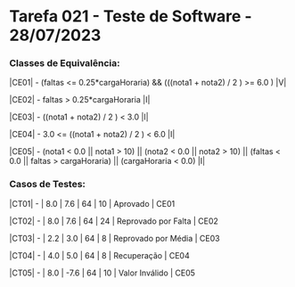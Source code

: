 # Tarefa 021 - Teste de Software - 28/07/2023

### Classes de Equivalência:

|CE01| - (faltas <= 0.25*cargaHoraria) && (((nota1 + nota2) / 2 ) >= 6.0 ) |V|

|CE02| - faltas > 0.25*cargaHoraria |I|

|CE03| - ((nota1 + nota2) / 2 ) < 3.0 |I|

|CE04| - 3.0 <= ((nota1 + nota2) / 2 ) < 6.0 |I|

|CE05| - (nota1 < 0.0 || nota1 > 10) || (nota2 < 0.0 || nota2 > 10) ||
         (faltas < 0.0 || faltas > cargaHoraria) || (cargaHoraria < 0.0) |I|

### Casos de Testes:

|CT01| - | 8.0 | 7.6 | 64 | 10 | Aprovado | CE01

|CT02| - | 8.0 | 7.6 | 64 | 24 | Reprovado por Falta | CE02

|CT03| - | 2.2 | 3.0 | 64 | 8 | Reprovado por Média | CE03

|CT04| - | 4.0 | 5.0 | 64 | 8 | Recuperação | CE04

|CT05| - | 8.0 | -7.6 | 64 | 10 | Valor Inválido | CE05
